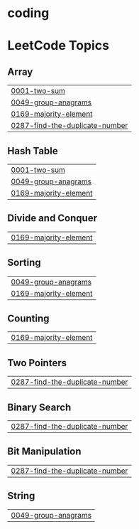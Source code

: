 # coding
<!---LeetCode Topics Start-->
# LeetCode Topics
## Array
|  |
| ------- |
| [0001-two-sum](https://github.com/Selvaragavanvsbec/coding/tree/master/0001-two-sum) |
| [0049-group-anagrams](https://github.com/Selvaragavanvsbec/coding/tree/master/0049-group-anagrams) |
| [0169-majority-element](https://github.com/Selvaragavanvsbec/coding/tree/master/0169-majority-element) |
| [0287-find-the-duplicate-number](https://github.com/Selvaragavanvsbec/coding/tree/master/0287-find-the-duplicate-number) |
## Hash Table
|  |
| ------- |
| [0001-two-sum](https://github.com/Selvaragavanvsbec/coding/tree/master/0001-two-sum) |
| [0049-group-anagrams](https://github.com/Selvaragavanvsbec/coding/tree/master/0049-group-anagrams) |
| [0169-majority-element](https://github.com/Selvaragavanvsbec/coding/tree/master/0169-majority-element) |
## Divide and Conquer
|  |
| ------- |
| [0169-majority-element](https://github.com/Selvaragavanvsbec/coding/tree/master/0169-majority-element) |
## Sorting
|  |
| ------- |
| [0049-group-anagrams](https://github.com/Selvaragavanvsbec/coding/tree/master/0049-group-anagrams) |
| [0169-majority-element](https://github.com/Selvaragavanvsbec/coding/tree/master/0169-majority-element) |
## Counting
|  |
| ------- |
| [0169-majority-element](https://github.com/Selvaragavanvsbec/coding/tree/master/0169-majority-element) |
## Two Pointers
|  |
| ------- |
| [0287-find-the-duplicate-number](https://github.com/Selvaragavanvsbec/coding/tree/master/0287-find-the-duplicate-number) |
## Binary Search
|  |
| ------- |
| [0287-find-the-duplicate-number](https://github.com/Selvaragavanvsbec/coding/tree/master/0287-find-the-duplicate-number) |
## Bit Manipulation
|  |
| ------- |
| [0287-find-the-duplicate-number](https://github.com/Selvaragavanvsbec/coding/tree/master/0287-find-the-duplicate-number) |
## String
|  |
| ------- |
| [0049-group-anagrams](https://github.com/Selvaragavanvsbec/coding/tree/master/0049-group-anagrams) |
<!---LeetCode Topics End-->